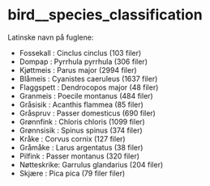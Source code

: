 # bird__species_classification

Latinske navn på fuglene:
- Fossekall : Cinclus cinclus (103 filer)
- Dompap : Pyrrhula pyrrhula (306 filer)
- Kjøttmeis : Parus major (2994 filer)
- Blåmeis : Cyanistes caeruleus (1637 filer)
- Flaggspett : Dendrocopos major (48 filer)
- Granmeis : Poecile montanus (484 filer)
- Gråsisik : Acanthis flammea (85 filer)
- Gråspruv : Passer domesticus (690 filer)
- Grønnfink : Chloris chloris (1099 filer)
- Grønnsisik : Spinus spinus (374 filer)
- Kråke : Corvus cornix (127 filer)
- Gråmåke : Larus argentatus (38 filer)
- Pilfink : Passer montanus (320 filer)
- Nøtteskrike: Garrulus glandarius (204 filer)
- Skjære : Pica pica (79 filer filer)